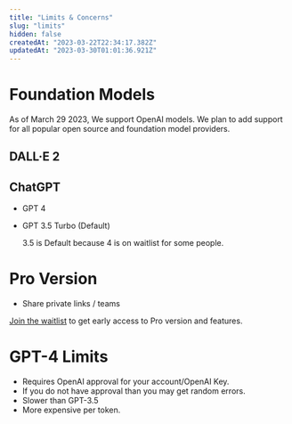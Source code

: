 ```yaml
---
title: "Limits & Concerns"
slug: "limits"
hidden: false
createdAt: "2023-03-22T22:34:17.382Z"
updatedAt: "2023-03-30T01:01:36.921Z"
---
```

# Foundation Models

As of March 29 2023, We support OpenAI models. We plan to add support for all popular open source and foundation model providers.

## DALL·E 2

## ChatGPT

- GPT 4
- GPT 3.5 Turbo (Default)

  3.5 is Default because 4 is on waitlist for some people.

# Pro Version

- Share private links / teams

[Join the waitlist](https://docs.google.com/forms/d/e/1FAIpQLSfUTecY36t3YE4MV1avYEHWoOnUZqhwrPVR_ZVEwR4Cb8i4DQ/viewform) to get early access to Pro version and features.

# GPT-4 Limits

- Requires OpenAI approval for your account/OpenAI Key.
- If you do not have approval than you may get random errors.
- Slower than GPT-3.5
- More expensive per token.
